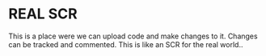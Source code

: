 # REAL SCR 

This is a place were we can upload code and make changes to it.
Changes can be tracked and commented.  This is like an SCR for the real world..


